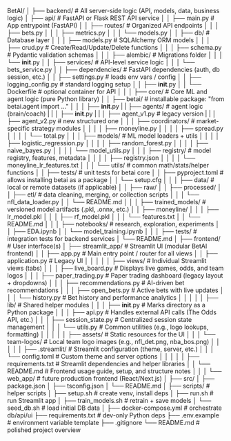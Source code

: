 BetAI/
│
├── backend/                           # All server-side logic (API, models, data, business logic)
│   ├── api/                           # FastAPI or Flask REST API service
│   │   ├── main.py                    # App entrypoint (FastAPI)
│   │   ├── routes/                    # Organized API endpoints
│   │   │   ├── bets.py
│   │   │   ├── metrics.py
│   │   │   └── models.py
│   │   ├── db/                        # Database layer
│   │   │   ├── models.py              # SQLAlchemy ORM models
│   │   │   ├── crud.py                # Create/Read/Update/Delete functions
│   │   │   ├── schema.py              # Pydantic validation schemas
│   │   │   ├── alembic/               # Migrations folder
│   │   │   └── __init__.py
│   │   ├── services/                  # API-level service logic
│   │   │   └── bets_service.py
│   │   ├── dependencies/              # FastAPI dependencies (auth, db session, etc.)
│   │   ├── settings.py                # loads env vars / config
│   │   ├── logging_config.py          # standard logging setup
│   │   ├── __init__.py
│   │   └── Dockerfile                 # optional container for API
│   │
│   ├── core/                          # Core ML and agent logic (pure Python library)
│   │   ├── betai/                     # installable package: "from betai.agent import ..."
│   │   │   ├── __init__.py
|   |   ├── agents/                    # agent logic (brain/coach)
|   |   │   ├── __init__.py
|   |   │   ├── agent_v1.py            # legacy version
|   |   │   ├── agent_v2.py            # new structured one
│   │   │   ├── coordinators/          # market-specific strategy modules
│   │   │   │   ├── moneyline.py
│   │   │   │   ├── spread.py
│   │   │   │   └── total.py
│   │   │   ├── models/                # ML model loaders + utils
│   │   │   │   ├── logistic_regression.py
│   │   │   │   ├── random_forest.py
│   │   │   │   ├── naive_bayes.py
│   │   │   │   └── model_utils.py
│   │   │   ├── registry/              # model registry, features, metadata
│   │   │   │   ├── registry.json
│   │   │   │   └── moneyline_lr_features.txt
│   │   │   └── utils/                 # common math/stats/helper functions
│   │   ├── tests/                     # unit tests for betai core
│   │   ├── pyproject.toml             # allows installing betai as a package
│   │   └── setup.cfg
│   │
│   ├── data/                          # local or remote datasets (if applicable)
│   │   ├── raw/
│   │   ├── processed/
│   │   ├── etl/                       # data cleaning, merging, or collection scripts
│   │   │   └── nfl_data_loader.py
│   │   └── README.md
│   │
│   ├── trained_models/                # versioned model artifacts (.pkl, .onnx, etc.)
│   │   ├── moneyline/
│   │   │   ├── lr_model.pkl
│   │   │   ├── rf_model.pkl
│   │   │   └── features.txt
│   │   └── README.md
│   │
│   ├── notebooks/                     # research, exploration, experiments
│   │   ├── EDA.ipynb
│   │   └── model_training.ipynb
│   │
│   ├── tests/                         # integration tests for backend services
│   └── README.md
│
├── frontend/                          # User interface(s)
│   ├── streamlit_app/                 # Streamlit UI (modular BetAI frontend)
│   │   ├── app.py                     # Main entry point / router for all views
│   │   ├── application.py             # Legacy UI
│   │   │
│   │   ├── views/                     # Individual Streamlit views (tabs)
│   │   │   ├── live_board.py          # Displays live games, odds, and team logos
│   │   │   ├── paper_trading.py       # Paper trading dashboard (legacy layout + dropdowns)
│   │   │   ├── recommendations.py     # AI-driven bet recommendations
│   │   │   ├── open_bets.py           # Active bets with live updates
│   │   │   └── history.py             # Bet history and performance analytics
│   │   │
│   │   ├── lib/                       # Shared helper modules
│   │   │   ├── __init__.py            # Marks directory as a Python package
│   │   │   ├── api.py                 # Handles external API calls (The Odds API, etc.)
│   │   │   ├── session_state.py       # Centralized session state management
│   │   │   └── utils.py               # Common utilities (e.g., logo lookups, formatting)
│   │   │
│   │   ├── assets/                    # Static resources for the UI
│   │   │   └── team-logos/            # Local team logo images (e.g., nfl_det.png, nba_bos.png)
│   │   │
│   │   ├── .streamlit/                # Streamlit configuration (theme, server, etc.)
│   │   │   └── config.toml            # Custom theme and server options
│   │   │
│   │   ├── requirements.txt           # Streamlit dependencies and helper libraries
│   │   └── README.md                  # Frontend usage guide, setup, and structure notes
│   │
│   └── web_app/                       # future production frontend (React/Next.js)
│       ├── src/
│       ├── package.json
│       ├── tsconfig.json
│       └── README.md
│
├── scripts/                           # helper scripts
│   ├── setup.sh                       # create venv, install deps
│   ├── run.sh                         # run Streamlit app
│   ├── train_models.sh                # retrain + save models
│   └── seed_db.sh                     # load initial DB data
│
├── docker-compose.yml                 # orchestrate db/api/ui
├── requirements.txt                   # dev-only Python deps
├── .env.example                       # environment variable template
├── .gitignore
└── README.md                          # polished project overview